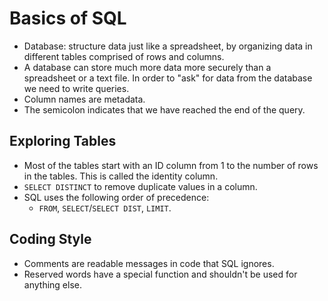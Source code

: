 # Basics of SQL
- Database: structure data just like a spreadsheet, by organizing data in different tables comprised of rows and columns.
- A database can store much more data more securely than a spreadsheet or a text file. In order to "ask" for data from the database we need to write queries.
- Column names are metadata.
- The semicolon indicates that we have reached the end of the query.

## Exploring Tables
- Most of the tables start with an ID column from 1 to the number of rows in the tables. This is called the identity column.
- `SELECT DISTINCT` to remove duplicate values in a column.
- SQL uses the following order of precedence:
    - `FROM`, `SELECT`/`SELECT DIST`, `LIMIT`.

## Coding Style
- Comments are readable messages in code that SQL ignores.
- Reserved words have a special function and shouldn't be used for anything else.